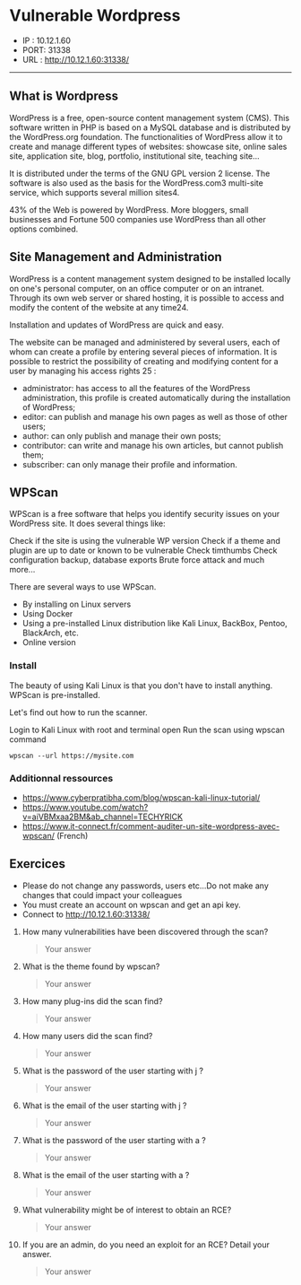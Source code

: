 # Vulnerable Wordpress

* IP : 10.12.1.60
* PORT: 31338
* URL  : http://10.12.1.60:31338/

----

## What is Wordpress  
WordPress is a free, open-source content management system (CMS). This software written in PHP is based on a MySQL database and is distributed by the WordPress.org foundation. The functionalities of WordPress allow it to create and manage different types of websites: showcase site, online sales site, application site, blog, portfolio, institutional site, teaching site...

It is distributed under the terms of the GNU GPL version 2 license. The software is also used as the basis for the WordPress.com3 multi-site service, which supports several million sites4.

43% of the Web is powered by WordPress. More bloggers, small businesses and Fortune 500 companies use WordPress than all other options combined.

## Site Management and Administration
WordPress is a content management system designed to be installed locally on one's personal computer, on an office computer or on an intranet. Through its own web server or shared hosting, it is possible to access and modify the content of the website at any time24.

Installation and updates of WordPress are quick and easy.

The website can be managed and administered by several users, each of whom can create a profile by entering several pieces of information. It is possible to restrict the possibility of creating and modifying content for a user by managing his access rights 25 :

- administrator: has access to all the features of the WordPress administration, this profile is created automatically during the installation of WordPress;
- editor: can publish and manage his own pages as well as those of other users;
- author: can only publish and manage their own posts;
- contributor: can write and manage his own articles, but cannot publish them;
- subscriber: can only manage their profile and information.

## WPScan
WPScan is a free software that helps you identify security issues on your WordPress site. It does several things like:

Check if the site is using the vulnerable WP version
Check if a theme and plugin are up to date or known to be vulnerable
Check timthumbs
Check configuration backup, database exports
Brute force attack
and much more...

There are several ways to use WPScan.

- By installing on Linux servers
- Using Docker
- Using a pre-installed Linux distribution like Kali Linux, BackBox, Pentoo, BlackArch, etc.
- Online version

### Install

The beauty of using Kali Linux is that you don't have to install anything. WPScan is pre-installed.

Let's find out how to run the scanner.

Login to Kali Linux with root and terminal open
Run the scan using wpscan command
````
wpscan --url https://mysite.com
````


### Additionnal ressources
- https://www.cyberpratibha.com/blog/wpscan-kali-linux-tutorial/
- https://www.youtube.com/watch?v=aiVBMxaa2BM&ab_channel=TECHYRICK 
- https://www.it-connect.fr/comment-auditer-un-site-wordpress-avec-wpscan/ (French)


## Exercices
- Please do not change any passwords, users etc...Do not make any changes that could impact your colleagues
- You must create an account on wpscan and get an api key. 
- Connect to http://10.12.1.60:31338/

1. How many vulnerabilities have been discovered through the scan? 
    > Your answer
1. What is the theme found by wpscan?
    > Your answer
1. How many plug-ins did the scan find?
    > Your answer
1. How many users did the scan find?
    > Your answer
1. What is the password of the user starting with j ?
    > Your answer
1. What is the email of the user starting with j ?
    > Your answer
1. What is the password of the user starting with a ?
    > Your answer
1. What is the email of the user starting with a ?
    > Your answer
1. What vulnerability might be of interest to obtain an RCE?
    > Your answer
1. If you are an admin, do you need an exploit for an RCE?
    Detail your answer.
    > Your answer
